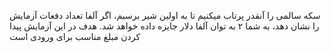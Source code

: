 
سکه سالمی را آنقدر پرتاب میکنیم تا به اولین شیر برسیم، اگر آلفا تعداد دفعات آزمایش را نشان دهد،
به شما ۲ به توان آلفا دلار جایزه داده خواهد شد. هدف در این آزمایش پیدا کردن مبلغ مناسب برای ورودی است
